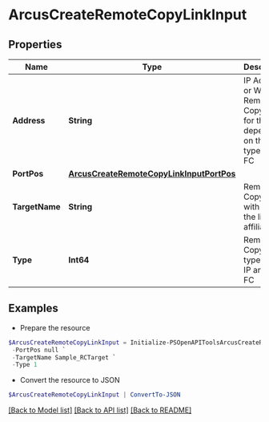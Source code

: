 # ArcusCreateRemoteCopyLinkInput
## Properties

Name | Type | Description | Notes
------------ | ------------- | ------------- | -------------
**Address** | **String** | IP Address or WWN of Remote Copy target for this link, depending on the link type IP or FC | 
**PortPos** | [**ArcusCreateRemoteCopyLinkInputPortPos**](ArcusCreateRemoteCopyLinkInputPortPos.md) |  | 
**TargetName** | **String** | Remote Copy target with which the link is affiliated | 
**Type** | **Int64** | Remote Copy link type. 1 for IP and 2 for FC | 

## Examples

- Prepare the resource
```powershell
$ArcusCreateRemoteCopyLinkInput = Initialize-PSOpenAPIToolsArcusCreateRemoteCopyLinkInput  -Address 10.100.65.128 `
 -PortPos null `
 -TargetName Sample_RCTarget `
 -Type 1
```

- Convert the resource to JSON
```powershell
$ArcusCreateRemoteCopyLinkInput | ConvertTo-JSON
```

[[Back to Model list]](../README.md#documentation-for-models) [[Back to API list]](../README.md#documentation-for-api-endpoints) [[Back to README]](../README.md)

